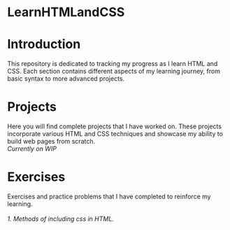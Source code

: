 # LearnHTMLandCSS

# Introduction<br>
This repository is dedicated to tracking my progress as I learn HTML and CSS. Each section contains different aspects of my learning journey, from basic syntax to more advanced projects.

# Projects<br>
Here you will find complete projects that I have worked on. These projects incorporate various HTML and CSS techniques and showcase my ability to build web pages from scratch.<br>
<i>Currently on WIP</i>

# Exercises
Exercises and practice problems that I have completed to reinforce my learning.<br>  
<i>1. Methods of including css in HTML.
